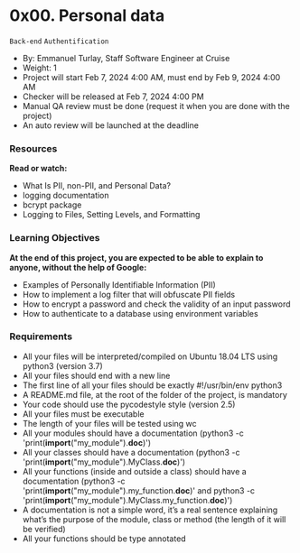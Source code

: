 # 0x00. Personal data
`Back-end`
`Authentification`
 * By: Emmanuel Turlay, Staff Software Engineer at Cruise
 * Weight: 1
 * Project will start Feb 7, 2024 4:00 AM, must end by Feb 9, 2024 4:00 AM
 * Checker will be released at Feb 7, 2024 4:00 PM
 * Manual QA review must be done (request it when you are done with the project)
 * An auto review will be launched at the deadline


### Resources
**Read or watch:**

* What Is PII, non-PII, and Personal Data?
* logging documentation
* bcrypt package
* Logging to Files, Setting Levels, and Formatting

### Learning Objectives
**At the end of this project, you are expected to be able to explain to anyone, without the help of Google:**

* Examples of Personally Identifiable Information (PII)
* How to implement a log filter that will obfuscate PII fields
* How to encrypt a password and check the validity of an input password
* How to authenticate to a database using environment variables

### Requirements
* All your files will be interpreted/compiled on Ubuntu 18.04 LTS using python3 (version 3.7)
* All your files should end with a new line
* The first line of all your files should be exactly #!/usr/bin/env python3
* A README.md file, at the root of the folder of the project, is mandatory
* Your code should use the pycodestyle style (version 2.5)
* All your files must be executable
* The length of your files will be tested using wc
* All your modules should have a documentation (python3 -c 'print(__import__("my_module").__doc__)')
* All your classes should have a documentation (python3 -c 'print(__import__("my_module").MyClass.__doc__)')
* All your functions (inside and outside a class) should have a documentation (python3 -c 'print(__import__("my_module").my_function.__doc__)' and python3 -c 'print(__import__("my_module").MyClass.my_function.__doc__)')
* A documentation is not a simple word, it’s a real sentence explaining what’s the purpose of the module, class or method (the length of it will be verified)
* All your functions should be type annotated

